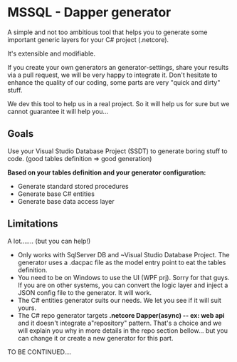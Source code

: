 # MSSQL - Dapper generator
A simple and not too ambitious tool that helps you to generate some important generic layers for your C# project (.netcore). 

It's extensible and modifiable. 

If you create your own generators an generator-settings, share your results via a pull request, we will be very happy to integrate it. Don't hesitate to enhance the quality of our coding, some parts are very "quick and dirty" stuff.

We dev this tool to help us in a real project. So it will help us for sure but we cannot guarantee it will help you...
## Goals
Use your Visual Studio Database Project (SSDT) to generate boring stuff to code. (good tables definition => good generation)

**Based on your tables definition and your generator configuration:**
- Generate standard stored procedures
- Generate base C# entities
- Generate base data access layer

## Limitations
A lot....... (but you can help!)
- Only works with SqlServer DB and ~Visual Studio Database Project. The generator uses a .dacpac file as the model entry point to eat the tables definition.
- You need to be on Windows to use the UI (WPF prj). Sorry for that guys. If you are on other systems, you can convert the logic layer and inject a JSON config file to the generator. It will work.
- The C# entities generator suits our needs. We let you see if it will suit yours.
- The C# repo generator targets **.netcore Dapper(async) -- ex: web api** and it doesn't integrate a"repository" pattern. That's a choice and we will explain you why in more details in the repo section bellow... but you can change it or create a new generator for this part.

TO BE CONTINUED....
